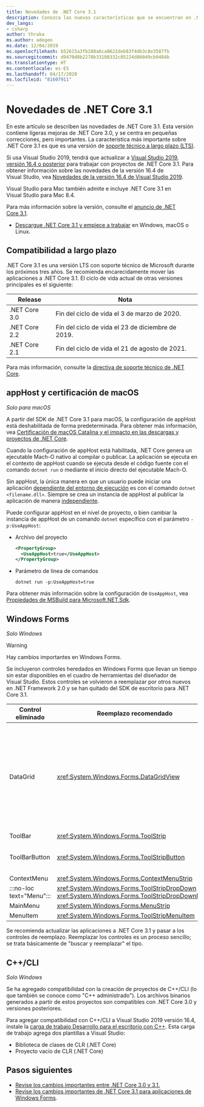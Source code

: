 ```yaml
---
title: Novedades de .NET Core 3.1
description: Conozca las nuevas características que se encuentran en .NET Core 3.1.
dev_langs:
- csharp
author: thraka
ms.author: adegeo
ms.date: 12/04/2019
ms.openlocfilehash: b52615a3fb288a6ca0622deb83f4db3c8e3587fb
ms.sourcegitcommit: d9470d8b2278b33108332c05224d86049cb9484b
ms.translationtype: HT
ms.contentlocale: es-ES
ms.lasthandoff: 04/17/2020
ms.locfileid: "81607911"
---
```

# <a name="whats-new-in-net-core-31"></a>Novedades de .NET Core 3.1

En este artículo se describen las novedades de .NET Core 3.1. Esta versión contiene ligeras mejoras de .NET Core 3.0, y se centra en pequeñas correcciones, pero importantes. La característica más importante sobre .NET Core 3.1 es que es una versión de [soporte técnico a largo plazo (LTS)](#long-term-support).

Si usa Visual Studio 2019, tendrá que actualizar a [Visual Studio 2019, versión 16.4 o posterior](https://visualstudio.microsoft.com/downloads/) para trabajar con proyectos de .NET Core 3.1. Para obtener información sobre las novedades de la versión 16.4 de Visual Studio, vea [Novedades de la versión 16.4 de Visual Studio 2019](/visualstudio/releases/2019/release-notes-v16.4#whats-new-in-visual-studio-2019-version-164).

Visual Studio para Mac también admite e incluye .NET Core 3.1 en Visual Studio para Mac 8.4.

Para más información sobre la versión, consulte el [anuncio de .NET Core 3.1](https://devblogs.microsoft.com/dotnet/announcing-net-core-3-1/).

- [Descargue .NET Core 3.1 y empiece a trabajar](https://dotnet.microsoft.com/download/dotnet-core/3.1) en Windows, macOS o Linux.

## <a name="long-term-support"></a>Compatibilidad a largo plazo

.NET Core 3.1 es una versión LTS con soporte técnico de Microsoft durante los próximos tres años. Se recomienda encarecidamente mover las aplicaciones a .NET Core 3.1. El ciclo de vida actual de otras versiones principales es el siguiente:

| Release | Nota |
| ------- | ---- |
| .NET Core 3.0 | Fin del ciclo de vida el 3 de marzo de 2020.     |
| .NET Core 2.2 | Fin del ciclo de vida el 23 de diciembre de 2019. |
| .NET Core 2.1 | Fin del ciclo de vida el 21 de agosto de 2021.    |

Para más información, consulte la [directiva de soporte técnico de .NET Core](https://dotnet.microsoft.com/platform/support/policy/dotnet-core).

## <a name="macos-apphost-and-notarization"></a>appHost y certificación de macOS

*Solo para macOS*

A partir del SDK de .NET Core 3.1 para macOS, la configuración de appHost está deshabilitada de forma predeterminada. Para obtener más información, vea [Certificación de macOS Catalina y el impacto en las descargas y proyectos de .NET Core](../install/macos-notarization-issues.md).

Cuando la configuración de appHost está habilitada, .NET Core genera un ejecutable Mach-O nativo al compilar o publicar. La aplicación se ejecuta en el contexto de appHost cuando se ejecuta desde el código fuente con el comando `dotnet run` o mediante el inicio directo del ejecutable Mach-O.

Sin appHost, la única manera en que un usuario puede iniciar una aplicación [dependiente del entorno de ejecución](../deploying/index.md#publish-runtime-dependent) es con el comando `dotnet <filename.dll>`. Siempre se crea un instancia de appHost al publicar la aplicación de manera [independiente](../deploying/index.md#publish-self-contained).

Puede configurar appHost en el nivel de proyecto, o bien cambiar la instancia de appHost de un comando `dotnet` específico con el parámetro `-p:UseAppHost`:

- Archivo del proyecto

  ```xml
  <PropertyGroup>
    <UseAppHost>true</UseAppHost>
  </PropertyGroup>
  ```

- Parámetro de línea de comandos

  ```dotnetcli
  dotnet run -p:UseAppHost=true
  ```

Para obtener más información sobre la configuración de `UseAppHost`, vea [Propiedades de MSBuild para Microsoft.NET.Sdk](../project-sdk/msbuild-props.md#useapphost).

## <a name="windows-forms"></a>Windows Forms

*Solo Windows*

> [!WARNING]
> Hay cambios importantes en Windows Forms.

Se incluyeron controles heredados en Windows Forms que llevan un tiempo sin estar disponibles en el cuadro de herramientas del diseñador de Visual Studio. Estos controles se volvieron a reemplazar por otros nuevos en .NET Framework 2.0 y se han quitado del SDK de escritorio para .NET Core 3.1.

| Control eliminado | Reemplazo recomendado | API asociadas eliminadas |
| --------------- | ----------------------- | ----------------------- |
| DataGrid        | <xref:System.Windows.Forms.DataGridView>      | DataGridCell<br/>DataGridRow<br/>DataGridTableCollection<br/>DataGridColumnCollection<br/>DataGridTableStyle<br/>DataGridColumnStyle<br/>DataGridLineStyle<br/>DataGridParentRowsLabel<br/>DataGridParentRowsLabelStyle<br/>DataGridBoolColumn<br/>DataGridTextBox<br/>GridColumnStylesCollection<br/>GridTableStylesCollection<br/>HitTestType |
| ToolBar         | <xref:System.Windows.Forms.ToolStrip>         | ToolBarAppearance |
| ToolBarButton   | <xref:System.Windows.Forms.ToolStripButton>   | ToolBarButtonClickEventArgs<br/>ToolBarButtonClickEventHandler<br/>ToolBarButtonStyle<br/>ToolBarTextAlign |
| ContextMenu     | <xref:System.Windows.Forms.ContextMenuStrip>  |  |
| :::no-loc text="Menu"::: | <xref:System.Windows.Forms.ToolStripDropDown><br/><xref:System.Windows.Forms.ToolStripDropDownMenu> | MenuItemCollection |
| MainMenu        | <xref:System.Windows.Forms.MenuStrip>         |  |
| MenuItem        | <xref:System.Windows.Forms.ToolStripMenuItem> |  |

Se recomienda actualizar las aplicaciones a .NET Core 3.1 y pasar a los controles de reemplazo. Reemplazar los controles es un proceso sencillo; se trata básicamente de "buscar y reemplazar" el tipo.

## <a name="ccli"></a>C++/CLI

*Solo Windows*

Se ha agregado compatibilidad con la creación de proyectos de C++/CLI (lo que también se conoce como "C++ administrado"). Los archivos binarios generados a partir de estos proyectos son compatibles con .NET Core 3.0 y versiones posteriores.

Para agregar compatibilidad con C++/CLI a Visual Studio 2019 versión 16.4, instale la [carga de trabajo Desarrollo para el escritorio con C++](/cpp/build/vscpp-step-0-installation?view=vs-2019#step-4---choose-workloads). Esta carga de trabajo agrega dos plantillas a Visual Studio:

- Biblioteca de clases de CLR (.NET Core)
- Proyecto vacío de CLR (.NET Core)

## <a name="next-steps"></a>Pasos siguientes

- [Revise los cambios importantes entre .NET Core 3.0 y 3.1.](../compatibility/3.0-3.1.md)
- [Revise los cambios importantes de .NET Core 3.1 para aplicaciones de Windows Forms](../compatibility/winforms.md#net-core-31).
